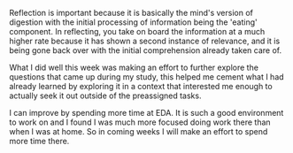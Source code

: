 Reflection is important because it is basically the mind's version of digestion with the initial processing of information being the 'eating' component. In reflecting, you take on board the information at a much higher rate because it has shown a second instance of relevance, and it is being gone back over with the initial comprehension already taken care of.

What I did well this week was making an effort to further explore the questions that came up during my study, this helped me cement what I had already learned by exploring it in a context that interested me enough to actually seek it out outside of the preassigned tasks.

I can improve by spending more time at EDA. It is such a good environment to work on and I found I was much more focused doing work there than when I was at home. So in coming weeks I will make an effort to spend more time there. 
